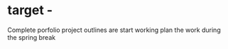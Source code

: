 # target -
Complete porfolio project outlines are start working
plan the work during the spring break